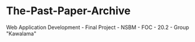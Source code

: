 # The-Past-Paper-Archive
Web Application Development - Final Project - NSBM - FOC - 20.2 - Group "Kawalama"

